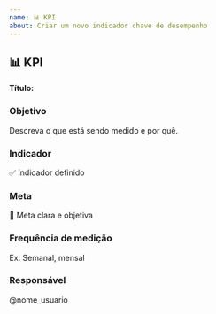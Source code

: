 ```yaml
---
name: 📊 KPI
about: Criar um novo indicador chave de desempenho
---
```


## 📊 KPI
**Título:** 

### Objetivo
Descreva o que está sendo medido e por quê.

### Indicador
✅ Indicador definido

### Meta
🎯 Meta clara e objetiva

### Frequência de medição
Ex: Semanal, mensal

### Responsável
@nome_usuario
